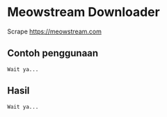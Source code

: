# Meowstream Downloader
Scrape https://meowstream.com

## Contoh penggunaan
```
Wait ya...
```

## Hasil
```
Wait ya...
```